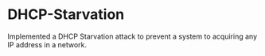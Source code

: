 # DHCP-Starvation

Implemented a DHCP Starvation attack to prevent a system to acquiring any IP address in a network.

